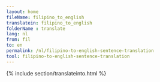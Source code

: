 ```yaml
---
layout: home
fileName: filipino_to_english
translatein: filipino_to_english
folderName : translate
lang: nl
from: fil
to: en
permalink: /nl/filipino-to-english-sentence-translation
tool: filipino-to-english-sentence-translation
---
```

{% include section/translateinto.html %}